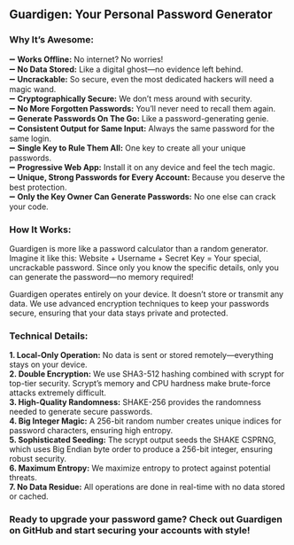 ## Guardigen: Your Personal Password Generator

### Why It’s Awesome:<br>
:heavy_minus_sign: **Works Offline:** No internet? No worries!<br>
:heavy_minus_sign: **No Data Stored:** Like a digital ghost—no evidence left behind.<br>
:heavy_minus_sign: **Uncrackable:** So secure, even the most dedicated hackers will need a magic wand.<br>
:heavy_minus_sign: **Cryptographically Secure:** We don’t mess around with security.<br>
:heavy_minus_sign: **No More Forgotten Passwords:** You’ll never need to recall them again.<br>
:heavy_minus_sign: **Generate Passwords On The Go:** Like a password-generating genie.<br>
:heavy_minus_sign: **Consistent Output for Same Input:** Always the same password for the same login.<br>
:heavy_minus_sign: **Single Key to Rule Them All:** One key to create all your unique passwords.<br>
:heavy_minus_sign: **Progressive Web App:** Install it on any device and feel the tech magic.<br>
:heavy_minus_sign: **Unique, Strong Passwords for Every Account:** Because you deserve the best protection.<br>
:heavy_minus_sign: **Only the Key Owner Can Generate Passwords:** No one else can crack your code.<br>

### How It Works:<br>
Guardigen is more like a password calculator than a random generator. Imagine it like this: Website + Username + Secret Key = Your special, uncrackable password. Since only you know the specific details, only you can generate the password—no memory required!

Guardigen operates entirely on your device. It doesn’t store or transmit any data. We use advanced encryption techniques to keep your passwords secure, ensuring that your data stays private and protected.

### Technical Details:<br>
**1. Local-Only Operation:** No data is sent or stored remotely—everything stays on your device.<br>
**2. Double Encryption:** We use SHA3-512 hashing combined with scrypt for top-tier security. Scrypt’s memory and CPU hardness make brute-force attacks extremely difficult.<br>
**3. High-Quality Randomness:** SHAKE-256 provides the randomness needed to generate secure passwords.<br>
**4. Big Integer Magic:** A 256-bit random number creates unique indices for password characters, ensuring high entropy.<br>
**5. Sophisticated Seeding:** The scrypt output seeds the SHAKE CSPRNG, which uses Big Endian byte order to produce a 256-bit integer, ensuring robust security.<br>
**6. Maximum Entropy:** We maximize entropy to protect against potential threats.<br>
**7. No Data Residue:** All operations are done in real-time with no data stored or cached.<br>

### Ready to upgrade your password game? Check out Guardigen on GitHub and start securing your accounts with style!
